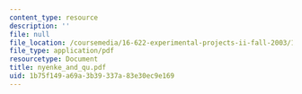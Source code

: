 ```yaml
---
content_type: resource
description: ''
file: null
file_location: /coursemedia/16-622-experimental-projects-ii-fall-2003/1b75f149a69a3b39337a83e30ec9e169_nyenke_and_qu.pdf
file_type: application/pdf
resourcetype: Document
title: nyenke_and_qu.pdf
uid: 1b75f149-a69a-3b39-337a-83e30ec9e169
---
```

